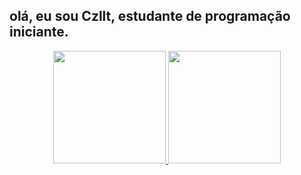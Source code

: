 ## olá, eu sou Czllt, estudante de programação iniciante.
<div align="center">
  <a href="https://github.com/html-czllt">
  <img height="180em" src="https://github-readme-stats.vercel.app/api?username=html-czllt&show_icons=true&theme=dracula&include_all_commits=true&count_private=true"/>
  <img height="180em" src="https://github-readme-stats.vercel.app/api/top-langs/?username=html-czllt&layout=compact&langs_count=7&theme=dracula"/>
</div>
